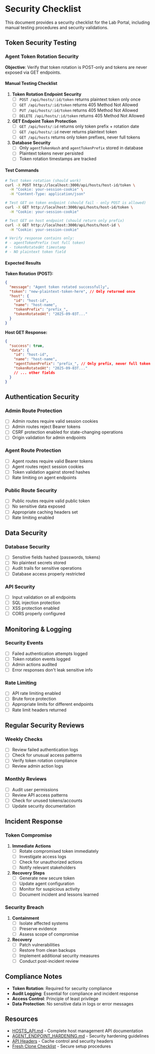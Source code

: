 # Security Checklist

This document provides a security checklist for the Lab Portal, including manual testing procedures and security validations.

## Token Security Testing

### Agent Token Rotation Security

**Objective**: Verify that token rotation is POST-only and tokens are never exposed via GET endpoints.

#### Manual Testing Checklist

1. **Token Rotation Endpoint Security**
   - [ ] `POST /api/hosts/:id/token` returns plaintext token only once
   - [ ] `GET /api/hosts/:id/token` returns 405 Method Not Allowed
   - [ ] `PUT /api/hosts/:id/token` returns 405 Method Not Allowed
   - [ ] `DELETE /api/hosts/:id/token` returns 405 Method Not Allowed

2. **GET Endpoint Token Protection**
   - [ ] `GET /api/hosts/:id` returns only token prefix + rotation date
   - [ ] `GET /api/hosts/:id` never returns plaintext token
   - [ ] `GET /api/hosts` returns only token prefixes, never full tokens

3. **Database Security**
   - [ ] Only `agentTokenHash` and `agentTokenPrefix` stored in database
   - [ ] Plaintext tokens never persisted
   - [ ] Token rotation timestamps are tracked

#### Test Commands

```bash
# Test token rotation (should work)
curl -X POST http://localhost:3000/api/hosts/host-id/token \
  -H "Cookie: your-session-cookie" \
  -H "Content-Type: application/json"

# Test GET on token endpoint (should fail - only POST is allowed)
curl -X GET http://localhost:3000/api/hosts/host-id/token \
  -H "Cookie: your-session-cookie"

# Test GET on host endpoint (should return only prefix)
curl -X GET http://localhost:3000/api/hosts/host-id \
  -H "Cookie: your-session-cookie"

# Verify response contains only:
# - agentTokenPrefix (not full token)
# - tokenRotatedAt timestamp
# - NO plaintext token field
```

#### Expected Results

**Token Rotation (POST):**

```json
{
  "message": "Agent token rotated successfully",
  "token": "new-plaintext-token-here", // Only returned once
  "host": {
    "id": "host-id",
    "name": "host-name",
    "tokenPrefix": "prefix_",
    "tokenRotatedAt": "2025-09-03T..."
  }
}
```

**Host GET Response:**

```json
{
  "success": true,
  "data": {
    "id": "host-id",
    "name": "host-name",
    "agentTokenPrefix": "prefix_", // Only prefix, never full token
    "tokenRotatedAt": "2025-09-03T..."
    // ... other fields
  }
}
```

## Authentication Security

### Admin Route Protection

- [ ] Admin routes require valid session cookies
- [ ] Admin routes reject Bearer tokens
- [ ] CSRF protection enabled for state-changing operations
- [ ] Origin validation for admin endpoints

### Agent Route Protection

- [ ] Agent routes require valid Bearer tokens
- [ ] Agent routes reject session cookies
- [ ] Token validation against stored hashes
- [ ] Rate limiting on agent endpoints

### Public Route Security

- [ ] Public routes require valid public token
- [ ] No sensitive data exposed
- [ ] Appropriate caching headers set
- [ ] Rate limiting enabled

## Data Security

### Database Security

- [ ] Sensitive fields hashed (passwords, tokens)
- [ ] No plaintext secrets stored
- [ ] Audit trails for sensitive operations
- [ ] Database access properly restricted

### API Security

- [ ] Input validation on all endpoints
- [ ] SQL injection protection
- [ ] XSS protection enabled
- [ ] CORS properly configured

## Monitoring & Logging

### Security Events

- [ ] Failed authentication attempts logged
- [ ] Token rotation events logged
- [ ] Admin actions audited
- [ ] Error responses don't leak sensitive info

### Rate Limiting

- [ ] API rate limiting enabled
- [ ] Brute force protection
- [ ] Appropriate limits for different endpoints
- [ ] Rate limit headers returned

## Regular Security Reviews

### Weekly Checks

- [ ] Review failed authentication logs
- [ ] Check for unusual access patterns
- [ ] Verify token rotation compliance
- [ ] Review admin action logs

### Monthly Reviews

- [ ] Audit user permissions
- [ ] Review API access patterns
- [ ] Check for unused tokens/accounts
- [ ] Update security documentation

## Incident Response

### Token Compromise

1. **Immediate Actions**
   - [ ] Rotate compromised token immediately
   - [ ] Investigate access logs
   - [ ] Check for unauthorized actions
   - [ ] Notify relevant stakeholders

2. **Recovery Steps**
   - [ ] Generate new secure token
   - [ ] Update agent configuration
   - [ ] Monitor for suspicious activity
   - [ ] Document incident and lessons learned

### Security Breach

1. **Containment**
   - [ ] Isolate affected systems
   - [ ] Preserve evidence
   - [ ] Assess scope of compromise

2. **Recovery**
   - [ ] Patch vulnerabilities
   - [ ] Restore from clean backups
   - [ ] Implement additional security measures
   - [ ] Conduct post-incident review

## Compliance Notes

- **Token Rotation**: Required for security compliance
- **Audit Logging**: Essential for compliance and incident response
- **Access Control**: Principle of least privilege
- **Data Protection**: No sensitive data in logs or error messages

## Resources

- [HOSTS_API.md](../api/HOSTS_API.md) - Complete host management API documentation
- [AGENT_ENDPOINT_HARDENING.md](../api/AGENT_ENDPOINT_HARDENING.md) - Security hardening guidelines
- [API Headers](../api-headers.md) - Cache control and security headers
- [Fresh Clone Checklist](fresh-clone-checklist.md) - Secure setup procedures
